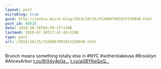 ```yaml
---
layout: post
microblog: true
guid: http://joshua.micro.blog/2014/10/25/t526067991923150848.html
post_id: 40028
date: 2014-10-26T04:49:17+1100
lastmod: 2019-07-30T17:41:43+1100
type: post
url: /2014/10/25/t526067991923150848.html
---
```

Brunch means something totally else in #NYC #witherstakeusa #Brooklyn #AlicesArbor [t.co/6tX4y4p0a...](http://t.co/6tX4y4p0a6) [t.co/aGBYKeQoQ...](http://t.co/aGBYKeQoQ2)
